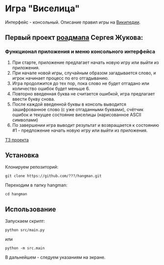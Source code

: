 # Игра "Виселица"

Интерфейс - консольный. Описание правил игры на [Википедии](https://ru.wikipedia.org/wiki/%D0%92%D0%B8%D1%81%D0%B5%D0%BB%D0%B8%D1%86%D0%B0_(%D0%B8%D0%B3%D1%80%D0%B0)).


## Первый проект [роадмапа](https://zhukovsd.github.io/python-backend-learning-course/) Сергея Жукова:

### Функционал приложения и меню консольного интерфейса
1. При старте, приложение предлагает начать новую игру или выйти из приложения.
2. При начале новой игры, случайным образом загадывается слово, и игрок начинает процесс по его отгадыванию.
3. Игра продолжится до тех пор, пока слово не будет отгадано или количество ошибок будет меньше 6.
4. Повторно введенная буква не считается ошибкой, игра предлагает ввести букву снова.
5. После каждой введенной буквы в консоль выводится зашифрованное слово (с уже отгаданными буквами), счётчик ошибок и текущее состояние виселицы (нарисованное ASCII символами)
6. По завершении игра выводит результат и возвращается к состоянию #1 - предложение начать новую игру или выйти из приложения.

[ТЗ проекта](https://zhukovsd.github.io/python-backend-learning-course/projects/hangman/)

## Установка

Клонируем репозиторий:
```shell
git clone https://github.com/???/hangman.git
```

Переходим в папку hangman:
```shell
cd hangman
```

## Использование

Запускаем скрипт:
```shell
python src/main.py
```

или

```shell
python -m src.main
```

В дальнейшем - следуем указаниям на экране.
